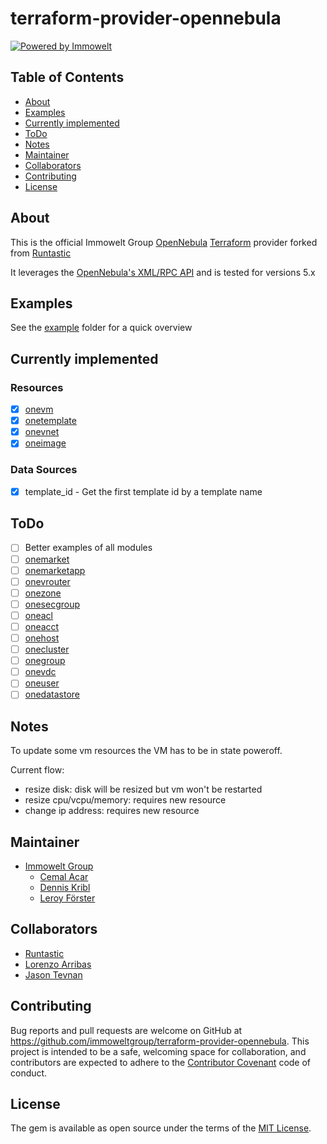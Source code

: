 # terraform-provider-opennebula
[![Powered by Immowelt](https://img.shields.io/badge/powered%20by-immowelt-yellow.svg?colorB=ffb200)](https://stackshare.io/immowelt-group/)  
    

## Table of Contents
  * [About](#about)
  * [Examples](#examples)
  * [Currently implemented](#currently-implemented)
  * [ToDo](#todo)
  * [Notes](#notes)
  * [Maintainer](#maintainer)
  * [Collaborators](#collaborators)
  * [Contributing](#contributing)
  * [License](#license)

## About
This is the official Immowelt Group [OpenNebula](https://opennebula.org/) [Terraform](https://www.terraform.io/) provider forked from [Runtastic](https://github.com/runtastic/terraform-provider-opennebula)

It leverages the [OpenNebula's XML/RPC API](https://docs.opennebula.org/5.2/integration/system_interfaces/api.html) and is tested for versions 5.x

## Examples

See the [example](example/) folder for a quick overview 

## Currently implemented  

### Resources
* [X] [onevm](https://docs.opennebula.org/5.2/integration/system_interfaces/api.html#onevm)
* [X] [onetemplate](https://docs.opennebula.org/5.2/integration/system_interfaces/api.html#onetemplate)
* [X] [onevnet](https://docs.opennebula.org/5.2/integration/system_interfaces/api.html#onevnet)
* [X] [oneimage](https://docs.opennebula.org/5.2/integration/system_interfaces/api.html#oneimage)  

### Data Sources  
* [X] template_id - Get the first template id by a template name

## ToDo
* [ ]  Better examples of all modules
* [ ] [onemarket](https://docs.opennebula.org/5.2/integration/system_interfaces/api.html#onemarket)
* [ ] [onemarketapp](https://docs.opennebula.org/5.2/integration/system_interfaces/api.html#onemarketapp)
* [ ] [onevrouter](https://docs.opennebula.org/5.2/integration/system_interfaces/api.html#onevrouter)
* [ ] [onezone](https://docs.opennebula.org/5.2/integration/system_interfaces/api.html#onezone)
* [ ] [onesecgroup](https://docs.opennebula.org/5.2/integration/system_interfaces/api.html#onesecgroup)
* [ ] [oneacl](https://docs.opennebula.org/5.2/integration/system_interfaces/api.html#oneacl)
* [ ] [oneacct](https://docs.opennebula.org/5.2/integration/system_interfaces/api.html#oneacct)
* [ ] [onehost](https://docs.opennebula.org/5.2/integration/system_interfaces/api.html#onehost)
* [ ] [onecluster](https://docs.opennebula.org/5.2/integration/system_interfaces/api.html#onecluster)
* [ ] [onegroup](https://docs.opennebula.org/5.2/integration/system_interfaces/api.html#onegroup)
* [ ] [onevdc](https://docs.opennebula.org/5.2/integration/system_interfaces/api.html#onevdc)
* [ ] [oneuser](https://docs.opennebula.org/5.2/integration/system_interfaces/api.html#oneuser)
* [ ] [onedatastore](https://docs.opennebula.org/5.2/integration/system_interfaces/api.html#onedatastore)

## Notes

To update some vm resources the VM has to be in state poweroff.

Current flow:  
* resize disk: disk will be resized but vm won't be restarted
* resize cpu/vcpu/memory: requires new resource
* change ip address: requires new resource 


## Maintainer

- [Immowelt Group](https://github.com/immoweltgroup)
  - [Cemal Acar](https://github.com/cacar)
  - [Dennis Kribl](https://github.com/dkribl)
  - [Leroy Förster](https://github.com/gersilex)
  
## Collaborators

- [Runtastic](https://github.com/runtastic)
- [Lorenzo Arribas](https://github.com/larribas)
- [Jason Tevnan](https://github.com/tnosaj)


## Contributing

Bug reports and pull requests are welcome on GitHub at
https://github.com/immoweltgroup/terraform-provider-opennebula. This project is
intended to be a safe, welcoming space for collaboration, and contributors are
expected to adhere to the
[Contributor Covenant](http://contributor-covenant.org) code of conduct.

## License

The gem is available as open source under the terms of
the [MIT License](http://opensource.org/licenses/MIT).
